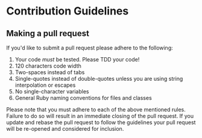 Contribution Guidelines
=======================

Making a pull request
---------------------

If you'd like to submit a pull request please adhere to the following:

1. Your code *must* be tested. Please TDD your code!
2. 120 characters code width
3. Two-spaces instead of tabs
4. Single-quotes instead of double-quotes unless you are using string interpolation or escapes
5. No single-character variables
6. General Ruby naming conventions for files and classes

Please note that you must adhere to each of the above mentioned rules. Failure to do so will result in an immediate
closing of the pull request. If you update and rebase the pull request to follow the guidelines your pull request will
be re-opened and considered for inclusion.